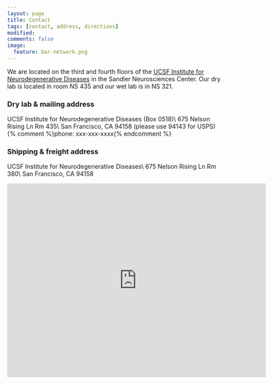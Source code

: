 ```yaml
---
layout: page
title: Contact
tags: [contact, address, directions]
modified: 
comments: false
image:
  feature: bar-network.png
---
```


We are located on the third and fourth floors of the [UCSF Institute for Neurodegenerative Diseases](http://ind.ucsf.edu) in the Sandler Neurosciences Center. Our dry lab is located in room NS 435 and our wet lab is in NS 321.

### Dry lab & mailing address
UCSF Institute for Neurodegenerative Diseases (Box 0518)\\
675 Nelson Rising Ln Rm 435\\
San Francisco, CA 94158 (please use 94143 for USPS)
{% comment %}phone: xxx-xxx-xxxx{% endcomment %}

### Shipping & freight address
UCSF Institute for Neurodegenerative Diseases\\
675 Nelson Rising Ln Rm 380\\
San Francisco, CA 94158

<iframe src="https://www.google.com/maps/embed?pb=!1m18!1m12!1m3!1d3153.8843645952174!2d-122.39231999999998!3d37.76930950000002!2m3!1f0!2f0!3f0!3m2!1i1024!2i768!4f13.1!3m3!1m2!1s0x808f7fcfb1bed239%3A0xd91f3236176b61d8!2sSandler+Neurosciences+Center!5e0!3m2!1sen!2sus!4v1412744896594" width="600" height="450" frameborder="0" style="border:0"></iframe>